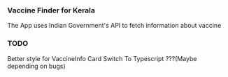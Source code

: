 ### Vaccine Finder for Kerala
 The App uses Indian Government's API to fetch information about vaccine
 
 ### TODO
 Better style for VaccineInfo Card
 Switch To Typescript ???(Maybe depending on bugs)
